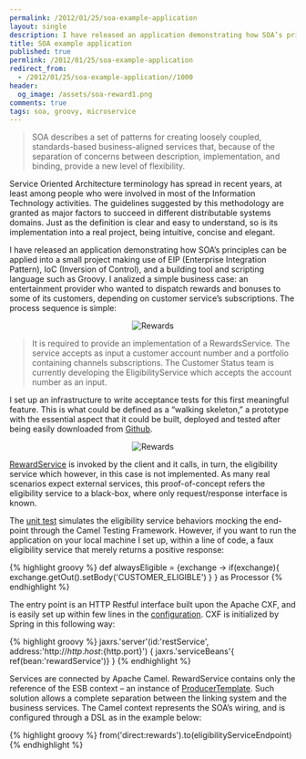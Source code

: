 ```yaml
---
permalink: /2012/01/25/soa-example-application
layout: single
description: I have released an application demonstrating how SOA’s principles can be applied into a small project making use of EIP (Enterprise Integration Pattern), IoC (Inversion of Control), and a building tool and scripting language such as Groovy.
title: SOA example application
published: true
permlink: /2012/01/25/soa-example-application
redirect_from:
  - /2012/01/25/soa-example-application//1000
header:
  og_image: /assets/soa-reward1.png
comments: true
tags: soa, groovy, microservice
---
```


>SOA describes a set of patterns for creating loosely coupled, standards-based business-aligned services that, because of the separation of concerns between description, implementation, and binding, provide a new level of flexibility.

Service Oriented Architecture terminology has spread in recent years, at least among people who were involved in most of the Information Technology activities. The guidelines suggested by this methodology are granted as major factors to succeed in different distributable systems domains.
Just as the definition is clear and easy to understand, so is its implementation into a real project, being intuitive, concise and elegant.

I have released an application demonstrating how SOA’s principles can be applied into a small project making use of EIP (Enterprise Integration Pattern), IoC (Inversion of Control), and a building tool and scripting language such as Groovy.
I analized a simple business case: an entertainment provider who wanted to dispatch rewards and bonuses to some of its customers, depending on customer service’s subscriptions.
The process sequence is simple:

<center><img title="Rewards" src="{{ site.url }}/assets/soa-reward1.png"/></center>

>It is required to provide an implementation of a RewardsService. The service accepts as input a customer account number and a portfolio containing channels subscriptions. The Customer Status team is currently developing the EligibilityService which accepts the account number as an input.

I set up an infrastructure to write acceptance tests for this first meaningful feature. This is what could be defined as a “walking skeleton,” a prototype with the essential aspect that it could be built, deployed and tested after being easily downloaded from [Github](https://github.com/gfrison/rewards).

<center><img title="Rewards" src="{{ site.url }}/assets/soa-reward2.png"/></center>

[RewardService](https://github.com/gfrison/rewards/blob/master/src/main/groovy/com/gfrison/services/RewardService.groovy) is invoked by the client and it calls, in turn, the eligibility service which however, in this case is not  implemented. As many real scenarios expect external services, this proof-of-concept refers the eligibility service to a black-box, where only request/response interface is known.

The [unit test](https://github.com/gfrison/rewards/blob/master/src/test/groovy/com/gfrison/RewardServiceTest.groovy) simulates the eligibility service behaviors mocking the end-point through the Camel Testing Framework. However, if you want to run the application on your local machine I set up, within a line of code, a faux eligibility service that merely returns a positive response:

{% highlight groovy %}
def alwaysEligible = {exchange ->
  if(exchange){
    exchange.getOut().setBody('CUSTOMER_ELIGIBLE')
  }
} as Processor
{% endhighlight %}

The entry point is an HTTP Restful interface built upon the Apache CXF, and is easily set up within few lines in the [configuration](https://github.com/gfrison/rewards/blob/master/src/main/resources/conf/beans.groovy). CXF is initialized by Spring in this following way:

{% highlight groovy %}
jaxrs.'server'(id:'restService',
  address:'http://${http.host}:${http.port}') {
    jaxrs.'serviceBeans'{ ref(bean:'rewardService')}
}
{% endhighlight %}

Services are connected by Apache Camel. RewardService contains only the reference of the ESB context –  an instance of [ProducerTemplate](http://camel.apache.org/producertemplate.html). Such solution allows a complete separation between the linking system and the business services. The Camel context represents  the SOA’s wiring, and is configured through a DSL as in the example below:

{% highlight groovy %}
from('direct:rewards').to(eligibilityServiceEndpoint)
{% endhighlight %}